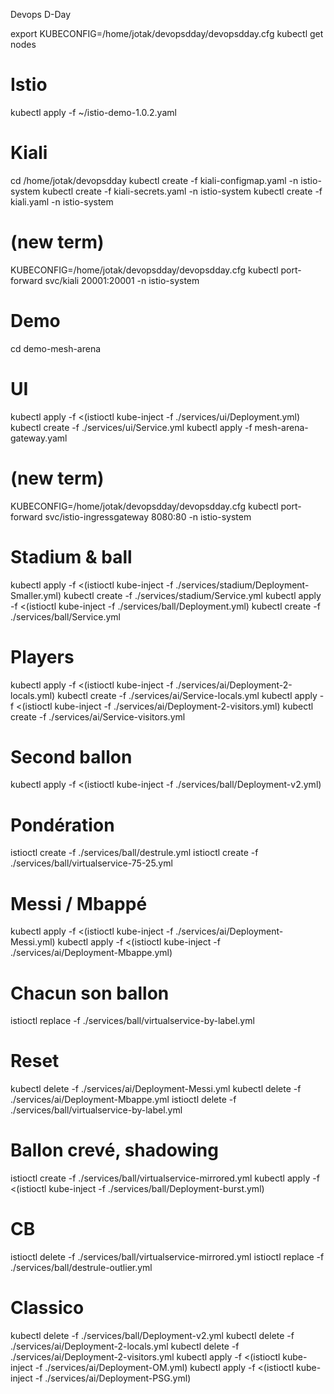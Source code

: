 Devops D-Day

export KUBECONFIG=/home/jotak/devopsdday/devopsdday.cfg 
kubectl get nodes

# Istio
kubectl apply -f ~/istio-demo-1.0.2.yaml

# Kiali
cd /home/jotak/devopsdday
kubectl create -f kiali-configmap.yaml -n istio-system
kubectl create -f kiali-secrets.yaml -n istio-system
kubectl create -f kiali.yaml -n istio-system

# (new term)
KUBECONFIG=/home/jotak/devopsdday/devopsdday.cfg kubectl port-forward svc/kiali 20001:20001 -n istio-system

# Demo
cd demo-mesh-arena

# UI
kubectl apply -f <(istioctl kube-inject -f ./services/ui/Deployment.yml)
kubectl create -f ./services/ui/Service.yml
kubectl apply -f mesh-arena-gateway.yaml 

# (new term)
KUBECONFIG=/home/jotak/devopsdday/devopsdday.cfg kubectl port-forward svc/istio-ingressgateway 8080:80 -n istio-system

# Stadium & ball
kubectl apply -f <(istioctl kube-inject -f ./services/stadium/Deployment-Smaller.yml)
kubectl create -f ./services/stadium/Service.yml
kubectl apply -f <(istioctl kube-inject -f ./services/ball/Deployment.yml)
kubectl create -f ./services/ball/Service.yml

# Players
kubectl apply -f <(istioctl kube-inject -f ./services/ai/Deployment-2-locals.yml)
kubectl create -f ./services/ai/Service-locals.yml
kubectl apply -f <(istioctl kube-inject -f ./services/ai/Deployment-2-visitors.yml)
kubectl create -f ./services/ai/Service-visitors.yml

# Second ballon
kubectl apply -f <(istioctl kube-inject -f ./services/ball/Deployment-v2.yml)

# Pondération
istioctl create -f ./services/ball/destrule.yml
istioctl create -f ./services/ball/virtualservice-75-25.yml

# Messi / Mbappé
kubectl apply -f <(istioctl kube-inject -f ./services/ai/Deployment-Messi.yml)
kubectl apply -f <(istioctl kube-inject -f ./services/ai/Deployment-Mbappe.yml)

# Chacun son ballon
istioctl replace -f ./services/ball/virtualservice-by-label.yml

# Reset
kubectl delete -f ./services/ai/Deployment-Messi.yml
kubectl delete -f ./services/ai/Deployment-Mbappe.yml
istioctl delete -f ./services/ball/virtualservice-by-label.yml

# Ballon crevé, shadowing
istioctl create -f ./services/ball/virtualservice-mirrored.yml
kubectl apply -f <(istioctl kube-inject -f ./services/ball/Deployment-burst.yml)

# CB
istioctl delete -f ./services/ball/virtualservice-mirrored.yml
istioctl replace -f ./services/ball/destrule-outlier.yml

# Classico
kubectl delete -f ./services/ball/Deployment-v2.yml
kubectl delete -f ./services/ai/Deployment-2-locals.yml
kubectl delete -f ./services/ai/Deployment-2-visitors.yml
kubectl apply -f <(istioctl kube-inject -f ./services/ai/Deployment-OM.yml)
kubectl apply -f <(istioctl kube-inject -f ./services/ai/Deployment-PSG.yml)


